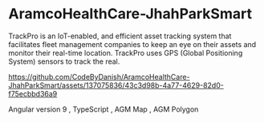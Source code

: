 # AramcoHealthCare-JhahParkSmart


TrackPro is an IoT-enabled, and efficient asset tracking system that
facilitates fleet management companies to keep an eye on their assets
and monitor their real-time location. TrackPro uses GPS (Global Positioning
System) sensors to track the real.

https://github.com/CodeByDanish/AramcoHealthCare-JhahParkSmart/assets/137075836/43c3d98b-4a77-4629-82d0-f75ecbbd36a9

Angular version 9 ,  TypeScript , AGM Map , AGM Polygon

